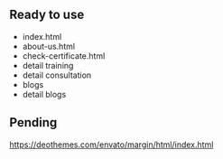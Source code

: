 ## Ready to use
- index.html
- about-us.html
- check-certificate.html
- detail training
- detail consultation
- blogs
- detail blogs

## Pending

https://deothemes.com/envato/margin/html/index.html